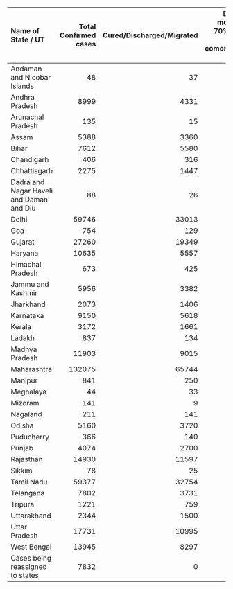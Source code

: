| Name of State / UT                       |   Total Confirmed cases |   Cured/Discharged/Migrated |   Deaths ( more than 70% cases due to comorbidities ) |
|:-----------------------------------------|------------------------:|----------------------------:|------------------------------------------------------:|
| Andaman and Nicobar Islands              |                      48 |                          37 |                                                     0 |
| Andhra Pradesh                           |                    8999 |                        4331 |                                                   106 |
| Arunachal Pradesh                        |                     135 |                          15 |                                                     0 |
| Assam                                    |                    5388 |                        3360 |                                                     9 |
| Bihar                                    |                    7612 |                        5580 |                                                    53 |
| Chandigarh                               |                     406 |                         316 |                                                     6 |
| Chhattisgarh                             |                    2275 |                        1447 |                                                    11 |
| Dadra and Nagar Haveli and Daman and Diu |                      88 |                          26 |                                                     0 |
| Delhi                                    |                   59746 |                       33013 |                                                  2175 |
| Goa                                      |                     754 |                         129 |                                                     0 |
| Gujarat                                  |                   27260 |                       19349 |                                                  1663 |
| Haryana                                  |                   10635 |                        5557 |                                                   160 |
| Himachal Pradesh                         |                     673 |                         425 |                                                     8 |
| Jammu and Kashmir                        |                    5956 |                        3382 |                                                    82 |
| Jharkhand                                |                    2073 |                        1406 |                                                    11 |
| Karnataka                                |                    9150 |                        5618 |                                                   137 |
| Kerala                                   |                    3172 |                        1661 |                                                    21 |
| Ladakh                                   |                     837 |                         134 |                                                     1 |
| Madhya Pradesh                           |                   11903 |                        9015 |                                                   515 |
| Maharashtra                              |                  132075 |                       65744 |                                                  6170 |
| Manipur                                  |                     841 |                         250 |                                                     0 |
| Meghalaya                                |                      44 |                          33 |                                                     1 |
| Mizoram                                  |                     141 |                           9 |                                                     0 |
| Nagaland                                 |                     211 |                         141 |                                                     0 |
| Odisha                                   |                    5160 |                        3720 |                                                    14 |
| Puducherry                               |                     366 |                         140 |                                                     8 |
| Punjab                                   |                    4074 |                        2700 |                                                    99 |
| Rajasthan                                |                   14930 |                       11597 |                                                   349 |
| Sikkim                                   |                      78 |                          25 |                                                     0 |
| Tamil Nadu                               |                   59377 |                       32754 |                                                   757 |
| Telangana                                |                    7802 |                        3731 |                                                   210 |
| Tripura                                  |                    1221 |                         759 |                                                     1 |
| Uttarakhand                              |                    2344 |                        1500 |                                                    27 |
| Uttar Pradesh                            |                   17731 |                       10995 |                                                   550 |
| West Bengal                              |                   13945 |                        8297 |                                                   555 |
| Cases being reassigned to states         |                    7832 |                           0 |                                                     0 |
